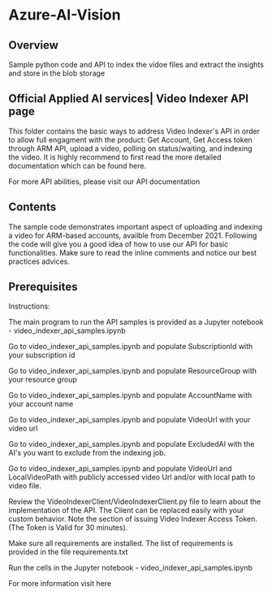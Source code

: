 # Azure-AI-Vision

## Overview
Sample python code and API to index the vidoe files and extract the insights and store in the blob storage


## Official Applied AI services| Video Indexer API page
This folder contains the basic ways to address Video Indexer's API in order to allow full engagment with the product: Get Account, Get Access token through ARM API, upload a video, polling on status/waiting, and indexing the video. It is highly recommend to first read the more detailed documentation which can be found here.

For more API abilities, please visit our API documentation

## Contents
The sample code demonstrates important aspect of uploading and indexing a video for ARM-based accounts, availble from December 2021. Following the code will give you a good idea of how to use our API for basic functionalities. Make sure to read the inline comments and notice our best practices advices.

## Prerequisites
Instructions:

The main program to run the API samples is provided as a Jupyter notebook - video_indexer_api_samples.ipynb

Go to video_indexer_api_samples.ipynb and populate SubscriptionId with your subscription id

Go to video_indexer_api_samples.ipynb and populate ResourceGroup with your resource group

Go to video_indexer_api_samples.ipynb and populate AccountName with your account name

Go to video_indexer_api_samples.ipynb and populate VideoUrl with your video url

Go to video_indexer_api_samples.ipynb and populate ExcludedAI with the AI's you want to exclude from the indexing job.

Go to video_indexer_api_samples.ipynb and populate VideoUrl and LocalVideoPath with publicly accessed video Url and/or with local path to video file.

Review the VideoIndexerClient/VideoIndexerClient.py file to learn about the implementation of the API. The Client can be replaced easily with your custom behavior. Note the section of issuing Video Indexer Access Token. (The Token is Valid for 30 minutes).

Make sure all requirements are installed. The list of requirements is provided in the file requirements.txt

Run the cells in the Jupyter notebook - video_indexer_api_samples.ipynb

For more information visit here

